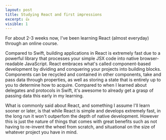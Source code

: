 ```yaml
---
layout: post
title: Studying React and first impressions
excerpt: 👍 
visible: 1
---
```


For about 2-3 weeks now, I've been learning React (almost everyday) through an online course. 

Compared to Swift, building applications in React is extremely fast due to a powerful library that processes your simple JSX code into 
native browser-readable JavaScript. React embraces what's called component-based development by dividing and conquering your projects into 
building blocks. Components can be recycled and contained in other components, take and pass data through properties, as well as storing a state 
that is entirely up to you to determine how to acquire. Compared to when I learned about delegates and protocols in Swift, it's awesome to already 
get a grasp of passing data this early in my learning. 

What is commonly said about React, and something I assume I'll learn sooner or later, is that while React is simple and develops extremely fast, 
in the long run it won't outperfom the depth of native development. However this is just the nature of things that comes with great benefits such as not having to re-invent the wheel from scratch, and situational on the size of whatever project you have in mind. 
